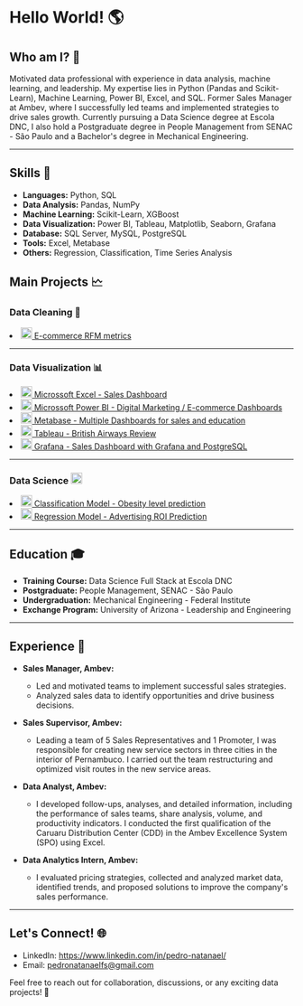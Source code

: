 <h1>Hello World! 🌎</h1>

<h2>Who am I? 🤔</h2>
Motivated data professional with experience in data analysis, machine learning, and leadership. My expertise lies in Python (Pandas and Scikit-Learn), Machine Learning, Power BI, Excel, and SQL. Former Sales Manager at Ambev, where I successfully led teams and implemented strategies to drive sales growth. Currently pursuing a Data Science degree at Escola DNC, I also hold a Postgraduate degree in People Management from SENAC - São Paulo and a Bachelor's degree in Mechanical Engineering.
<hr>
<h2>Skills 🚀</h2> 

- **Languages:** Python, SQL
- **Data Analysis:** Pandas, NumPy
- **Machine Learning:** Scikit-Learn, XGBoost
- **Data Visualization:** Power BI, Tableau, Matplotlib, Seaborn, Grafana
- **Database:** SQL Server, MySQL, PostgreSQL
- **Tools:** Excel, Metabase
- **Others:** Regression, Classification, Time Series Analysis
<h2> Main Projects 🗠</h2>
<h3> Data Cleaning 🧹 </h3>
<a href = "https://github.com/pedronatanaelfs/data_cleaning" target = "_blanck" > <li><img src="https://e7.pngegg.com/pngimages/400/576/png-clipart-e-commerce-computer-icons-shopping-cart-software-retail-overseas-development-institute-angle-text.png" alt="cleaning" width="20" height="20" /> E-commerce RFM metrics</li> </a>
<hr>
<h3> Data Visualization 📊</h3>
<a href = "https://github.com/pedronatanaelfs/excel_projects/tree/main" target = "_blank"> <li> <img src="https://icons.iconarchive.com/icons/carlosjj/microsoft-office-2013/256/Excel-icon.png" alt="excel" width="20" height="20" /> Microssoft Excel - Sales Dashboard  </li>  </a>
<a href = "https://github.com/pedronatanaelfs/power_BI_projects/tree/main" target = "_blank"> <li><img src="https://static-00.iconduck.com/assets.00/power-bi-icon-1536x2048-0xah5g2o.png" alt="powerBI" width="20" height="20" /> Microssoft Power BI - Digital Marketing / E-commerce Dashboards  </li> </a>
<a href = "https://github.com/pedronatanaelfs/metabase_projects" target = "_blank" > <li><img src="https://static-00.iconduck.com/assets.00/metabase-icon-1619x2048-qd3c9qpo.png" alt="perl" width="20" height="20" /> Metabase - Multiple Dashboards for sales and education  </li> </a>
<a href = "https://github.com/pedronatanaelfs/bitish_airways_review" target = "_blank" > <li><img src="https://cdn.worldvectorlogo.com/logos/tableau-software.svg" alt="perl" width="20" height="20" /> Tableau - British Airways Review  </li> </a>
<a href = "https://github.com/pedronatanaelfs/sales_analysis_grafana_postgree" target = "_blank" > <li><img src="https://cdn.iconscout.com/icon/free/png-256/free-grafana-3629403-3032396.png" alt="perl" width="20" height="20" /> Grafana - Sales Dashboard with Grafana and PostgreSQL  </li> </a>

<hr>
<h3> Data Science <img src ="https://cdn-icons-png.flaticon.com/512/4824/4824797.png" alt = "datascience" widhth = "20" height = "20" /> </h3>
<a href = "https://obesityprediction.streamlit.app/" target = "_blank" > <li><img src="https://cdn-icons-png.flaticon.com/512/5880/5880540.png" alt="classification" width="20" height="20" /> Classification Model - Obesity level prediction</li> </a>
<a href = "https://github.com/pedronatanaelfs/regression_model" target = "_blank" > <li><img src="https://cdn-icons-png.flaticon.com/512/7440/7440395.png" alt="regression" width="20" height="20" /> Regression Model - Advertising ROI Prediction</li> </a>

<hr>
<h2>Education 🎓</h2>

- **Training Course:** Data Science Full Stack at Escola DNC
- **Postgraduate:** People Management, SENAC - São Paulo
- **Undergraduation:** Mechanical Engineering - Federal Institute
- **Exchange Program:** University of Arizona - Leadership and Engineering

<hr>
<h2>Experience 💼</h2> 

- **Sales Manager, Ambev:**
  - Led and motivated teams to implement successful sales strategies.
  - Analyzed sales data to identify opportunities and drive business decisions.

- **Sales Supervisor, Ambev:**
  - Leading a team of 5 Sales Representatives and 1 Promoter, I was responsible for creating new service sectors in three cities in the interior of Pernambuco. I carried out the team restructuring and optimized visit routes in the new service areas.
 
- **Data Analyst, Ambev:**
  - I developed follow-ups, analyses, and detailed information, including the performance of sales teams, share analysis, volume, and productivity indicators. I conducted the first qualification of the Caruaru Distribution Center (CDD) in the Ambev Excellence System (SPO) using Excel.
 
- **Data Analytics Intern, Ambev:**
  - I evaluated pricing strategies, collected and analyzed market data, identified trends, and proposed solutions to improve the company's sales performance.
 
<hr>

<h2>Let's Connect! 🌐</h2> 

- LinkedIn: https://www.linkedin.com/in/pedro-natanael/
- Email: pedronatanaelfs@gmail.com

Feel free to reach out for collaboration, discussions, or any exciting data projects! 🚀
<!---
pedronatanaelfs/pedronatanaelfs is a ✨ special ✨ repository because its `README.md` (this file) appears on your GitHub profile.
You can click the Preview link to take a look at your changes.
--->
